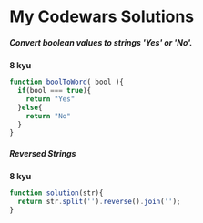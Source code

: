 # My Codewars Solutions

##### Convert boolean values to strings 'Yes' or 'No'. #####
**8 kyu**

```javascript
function boolToWord( bool ){
  if(bool === true){
    return "Yes"
  }else{
    return "No"
  }
}
```

##### Reversed Strings #####
**8 kyu**

```javascript
function solution(str){
  return str.split('').reverse().join('');
}
```
